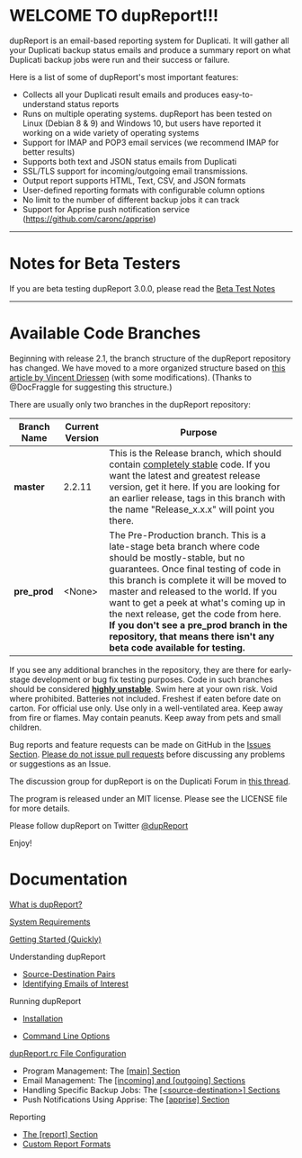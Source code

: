 

# WELCOME TO dupReport!!!

dupReport is an email-based reporting system for Duplicati. It will gather all your Duplicati backup status emails and produce a summary report on what Duplicati backup jobs were run and their success or failure.

Here is a list of some of dupReport's most important features:

- Collects all your Duplicati result emails and produces easy-to-understand status reports
- Runs on multiple operating systems. dupReport has been tested on Linux (Debian 8 & 9) and Windows 10, but users have reported it working on a wide variety of operating systems
- Support for IMAP and POP3 email services (we recommend IMAP for better results)
- Supports both text and JSON status emails from Duplicati
- SSL/TLS support for incoming/outgoing email transmissions.
- Output report supports HTML, Text, CSV, and JSON formats
- User-defined reporting formats with configurable column options
- No limit to  the number of different backup jobs it can track
- Support for Apprise push notification service (<https://github.com/caronc/apprise>)

------

# Notes for Beta Testers

If you are beta testing dupReport 3.0.0, please read the [Beta Test Notes](BetaTestNotes.md)

------

# Available Code Branches

Beginning with release 2.1, the branch structure of the dupReport repository has changed. We have moved to a more organized structure based on [this article by Vincent Driessen](http://nvie.com/posts/a-successful-git-branching-model/) (with some modifications). (Thanks to @DocFraggle for suggesting this structure.)

There are usually only two branches in the dupReport repository:

| Branch Name  | Current Version | Purpose                                                      |
| ------------ | --------------- | ------------------------------------------------------------ |
| **master**   | 2.2.11          | This is the Release branch, which should contain <u>completely stable</u> code. If you want the latest and greatest release version, get it here. If you are looking for an earlier release, tags in this branch with the name "Release_x.x.x" will point you there. |
| **pre_prod** | \<None>         | The Pre-Production branch. This is a late-stage beta branch where code should be mostly-stable, but no guarantees. Once final testing of code in this branch is complete it will be moved to master and released to the world. If you want to get a peek at what's coming up in the next release, get the code from here. **If you don't see a pre_prod branch in the repository, that means there isn't any beta code available for testing.** |

If you see any additional branches in the repository, they are there for early-stage development or bug fix testing purposes. Code in such branches should be considered **<u>highly unstable</u>**. Swim here at your own risk. Void where prohibited. Batteries not included. Freshest if eaten before date on carton. For official use only. Use only in a well-ventilated area. Keep away from fire or flames. May contain peanuts. Keep away from pets and small children.

Bug reports and feature requests can be made on GitHub in the [Issues Section](https://github.com/HandyGuySoftware/dupReport/issuesdupReport). <u>Please do not issue pull requests</u> before discussing any problems or suggestions as an Issue. 

The discussion group for dupReport is on the Duplicati Forum in [this thread](https://forum.duplicati.com/t/announcing-dupreport-a-duplicati-email-report-summary-generator/1116).

The program is released under an MIT license. Please see the LICENSE file for more details.

Please follow dupReport on Twitter [@dupReport](https://twitter.com/DupReport)

Enjoy!



# Documentation

[What is dupReport?](WhatIsDupreport.md)

[System Requirements](SystemRequirements.md)

[Getting Started (Quickly)](QuickStart.md)

Understanding dupReport

- [Source-Destination Pairs](Config-SrcDestPairs.md)
- [Identifying Emails of Interest](Config-EmailsofInterest.md)

Running dupReport

- [Installation](Installation.md)

- [Command Line Options](CommandLine.md)

[dupReport.rc File Configuration](RcFileConfig.md)

- Program Management: The [[main] Section](RcFileConfig-Main.md)
- Email Management: The [[incoming] and [outgoing] Sections](RcFileConfig-IncomingOutgoing.md)
- Handling Specific Backup Jobs: The [[\<source-destination>] Sections](RcFileConfig-SourceDestination.md)
- Push Notifications Using Apprise: The [[apprise] Section](RcFileConfig-Apprise.md)

Reporting

- [The [report] Section](Reporting-ReportSection.md)
- [Custom Report Formats](Reporting-CustomReportSpec.md)
